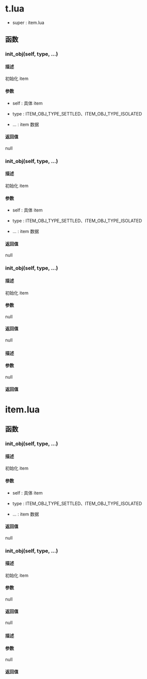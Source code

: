 # t.lua

- super : item.lua

## 函数

### init_obj(self, type, ...)

#### 描述

初始化 item

#### 参数

- self : 具体 item

- type : ITEM_OBJ_TYPE_SETTLED、ITEM_OBJ_TYPE_ISOLATED

- ... : item 数据

#### 返回值

null

### init_obj(self, type, ...)

#### 描述

初始化 item

#### 参数

- self : 具体 item

- type : ITEM_OBJ_TYPE_SETTLED、ITEM_OBJ_TYPE_ISOLATED

- ... : item 数据

#### 返回值

null

### init_obj(self, type, ...)

#### 描述

初始化 item

#### 参数

null

#### 返回值

null

### 

#### 描述



#### 参数

null

#### 返回值



# item.lua

## 函数

### init_obj(self, type, ...)

#### 描述

初始化 item

#### 参数

- self : 具体 item

- type : ITEM_OBJ_TYPE_SETTLED、ITEM_OBJ_TYPE_ISOLATED

- ... : item 数据

#### 返回值

null

### init_obj(self, type, ...)

#### 描述

初始化 item

#### 参数

null

#### 返回值

null

### 

#### 描述



#### 参数

null

#### 返回值



